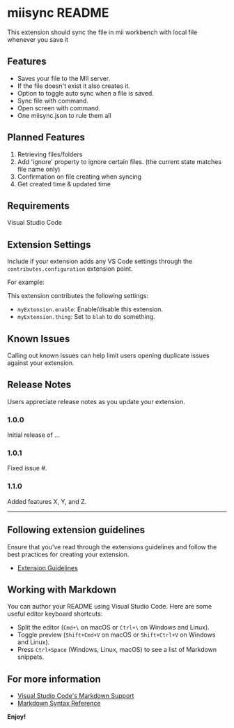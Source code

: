 
# miisync README

This extension should sync the file in mii workbench with local file whenever you save it

## Features

 - Saves your file to the MII server.
 - If the file doesn't exist it also creates it.
 - Option to toggle auto sync when a file is saved.
 - Sync file with command.
 - Open screen with command.
 - One miisync.json to rule them all

## Planned Features


 1. Retrieving files/folders
 2. Add 'ignore' property to ignore certain files. (the current state matches file name only)
 3. Confirmation on file creating when syncing 
 5. Get created time & updated time
 


## Requirements

Visual Studio Code

## Extension Settings

Include if your extension adds any VS Code settings through the `contributes.configuration` extension point.

For example:

This extension contributes the following settings:

* `myExtension.enable`: Enable/disable this extension.
* `myExtension.thing`: Set to `blah` to do something.

## Known Issues

Calling out known issues can help limit users opening duplicate issues against your extension.

## Release Notes

Users appreciate release notes as you update your extension.

### 1.0.0

Initial release of ...

### 1.0.1

Fixed issue #.

### 1.1.0

Added features X, Y, and Z.

---

## Following extension guidelines

Ensure that you've read through the extensions guidelines and follow the best practices for creating your extension.

* [Extension Guidelines](https://code.visualstudio.com/api/references/extension-guidelines)

## Working with Markdown

You can author your README using Visual Studio Code. Here are some useful editor keyboard shortcuts:

* Split the editor (`Cmd+\` on macOS or `Ctrl+\` on Windows and Linux).
* Toggle preview (`Shift+Cmd+V` on macOS or `Shift+Ctrl+V` on Windows and Linux).
* Press `Ctrl+Space` (Windows, Linux, macOS) to see a list of Markdown snippets.

## For more information

* [Visual Studio Code's Markdown Support](http://code.visualstudio.com/docs/languages/markdown)
* [Markdown Syntax Reference](https://help.github.com/articles/markdown-basics/)

**Enjoy!**
